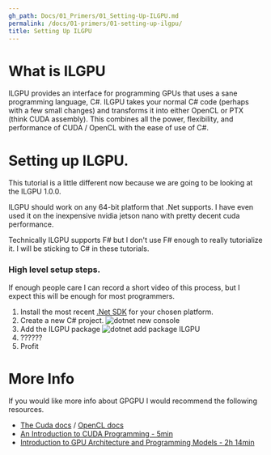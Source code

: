 ```yaml
---
gh_path: Docs/01_Primers/01_Setting-Up-ILGPU.md
permalink: /docs/01-primers/01-setting-up-ilgpu/
title: Setting Up ILGPU
---
```


# What is ILGPU

ILGPU provides an interface for programming GPUs that uses a sane programming language, C#.
ILGPU takes your normal C# code (perhaps with a few small changes) and transforms it into either
OpenCL or PTX (think CUDA assembly). This combines all the power, flexibility, and performance of
CUDA / OpenCL with the ease of use of C#.

# Setting up ILGPU.

This tutorial is a little different now because we are going to be looking at the ILGPU 1.0.0.

ILGPU should work on any 64-bit platform that .Net supports. I have even used it on the inexpensive nvidia jetson nano
with pretty decent cuda performance.

Technically ILGPU supports F# but I don't use F# enough to really tutorialize it. I will be sticking to C# in these
tutorials.

### High level setup steps.

If enough people care I can record a short video of this process, but I expect this will be enough for most programmers.

1. Install the most recent [.Net SDK](https://dotnet.microsoft.com/download/visual-studio-sdks) for your chosen
   platform.
2. Create a new C# project.
   ![dotnet new console](Images/newProject.png?raw=true)
3. Add the ILGPU package
   ![dotnet add package ILGPU](Images/beta.png?raw=true)
4. ??????
5. Profit

# More Info

If you would like more info about GPGPU I would recommend the following resources.

* [The Cuda docs](https://developer.nvidia.com/about-cuda) / [OpenCL docs](https://www.khronos.org/opencl/)
* [An Introduction to CUDA Programming - 5min](https://www.youtube.com/watch?v=kIyCq6awClM)
* [Introduction to GPU Architecture and Programming Models - 2h 14min](https://www.youtube.com/watch?v=uvVy3CqpVbM)

